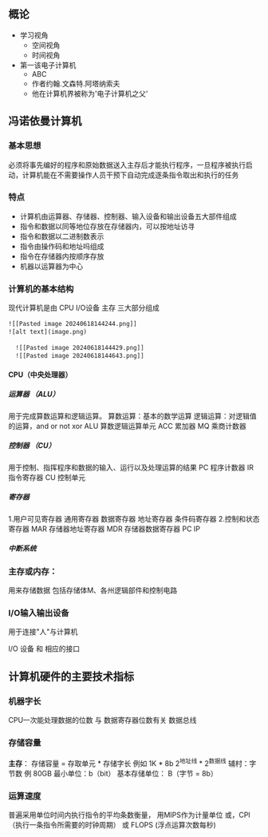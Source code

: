 <!--
 * _______________#########_______________________ 
 * ______________############_____________________ 
 * ______________#############____________________ 
 * _____________##__###########___________________ 
 * ____________###__######_#####__________________ 
 * ____________###_#######___####_________________ 
 * ___________###__##########_####________________ 
 * __________####__###########_####_______________ 
 * ________#####___###########__#####_____________ 
 * _______######___###_########___#####___________ 
 * _______#####___###___########___######_________ 
 * ______######___###__###########___######_______ 
 * _____######___####_##############__######______ 
 * ____#######__#####################_#######_____ 
 * ____#######__##############################____ 
 * ___#######__######_#################_#######___ 
 * ___#######__######_######_#########___######___ 
 * ___#######____##__######___######_____######___ 
 * ___#######________######____#####_____#####____ 
 * ____######________#####_____#####_____####_____ 
 * _____#####________####______#####_____###______ 
 * ______#####______;###________###______#________ 
 * ________##_______####________####______________ 
 * 
 * @Author: **崩布猪**
 * @Date: 2024-03-06 13:30:58
 * @LastEditors: 崩布猪
 * @LastEditTime: 2024-03-08 18:52:31
 * @FilePath: \P_code\计算机组成原理\base.md
 * @Description: 计算机组成原理ff
 * 老师：闫晓丽
 * 基本信息： 笔试 3 7 比例 平时 期末 
 -->

## 概论
* 学习视角
  * 空间视角
  * 时间视角
* 第一该电子计算机
  * ABC
  * 作者约翰.文森特.阿塔纳索夫
  * 他在计算机界被称为'电子计算机之父'
## 冯诺依曼计算机 
### 基本思想
  必须将事先编好的程序和原始数据送入主存后才能执行程序，一旦程序被执行启动，计算机能在不需要操作人员干预下自动完成逐条指令取出和执行的任务
### 特点
- 计算机由运算器、存储器、控制器、输入设备和输出设备五大部件组成
- 指令和数据以同等地位存放在存储器内，可以按地址访寻
- 指令和数据以二进制数表示
- 指令由操作码和地址吗组成
- 指令在存储器内按顺序存放
- 机器以运算器为中心
###  计算机的基本结构
现代计算机是由 CPU I/O设备 主存 三大部分组成

	![[Pasted image 20240618144244.png]]
    ![alt text](image.png)
      
	  ![[Pasted image 20240618144429.png]]
	  ![[Pasted image 20240618144643.png]]

#### CPU（中央处理器）
##### 运算器 （ALU）
用于完成算数运算和逻辑运算。
算数运算：基本的数学运算
逻辑运算：对逻辑值的运算，and or not xor
ALU 算数逻辑运算单元
ACC 累加器
MQ 乘商计数器
##### 控制器 （CU）
用于控制、指挥程序和数据的输入、运行以及处理运算的结果
PC 程序计数器
IR 指令寄存器 
CU 控制单元
##### 寄存器
1.用户可见寄存器
通用寄存器
数据寄存器
地址寄存器
条件码寄存器
2.控制和状态寄存器
MAR 存储器地址寄存器
MDR 存储器数据寄存器
PC 
IP 
##### 中断系统 

### 主存或内存：
用来存储数据
包括存储体M、各州逻辑部件和控制电路

### I/O输入输出设备
用于连接"人"与计算机

I/O 设备 和 相应的接口
## 计算机硬件的主要技术指标
### 机器字长

CPU一次能处理数据的位数 与 数据寄存器位数有关
数据总线
### 存储容量

**主存**：
存储容量 = 存取单元 * 存储字长 例如 1K * 8b   2<sup>地址线</sup> * 2<sup>数据线</sup>
辅村：字节数 例 80GB
最小单位：b（bit）
基本存储单位： B（字节 = 8b）

### 运算速度
   
普遍采用单位时间内执行指令的平均条数衡量， 用MIPS作为计量单位
或，CPI（执行一条指令所需要的时钟周期）
或 FLOPS (浮点运算次数每秒)

